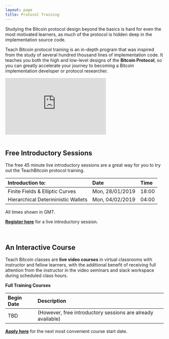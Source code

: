 ```yaml
---
layout: page
title: Protocol Training
---
```

Studying the Bitcoin protocol design beyond the basics is hard for even the most motivated learners, as much of the protocol is hidden deep in the implementation source code.

Teach Bitcoin protocol training is an in-depth program that was inspired from the study of several hundred thousand lines of implementation code. It  teaches you both the high and low-level designs of the **Bitcoin Protocol**, so you can greatly accelerate your journey to becoming a Bitcoin implementation developer or protocol researcher.

<div class="videoWrapper">
<iframe width="320" height="180" src="https://www.youtube.com/embed/tqPoMTNENFw" frameborder="0" allow="accelerometer; autoplay; encrypted-media; gyroscope; picture-in-picture" allowfullscreen></iframe>
</div>

<br>

## Free Introductory Sessions
The free 45 minute live introductory sessions are a great way for you to try out the TeachBitcoin protocol training.

| Introduction to: | Date | Time |
|:-|:-|:-|
| Finite Fields & Elliptic Curves | Mon, 28/01/2019 | 18:00 |
| Hierarchical Deterministic Wallets | Mon, 04/02/2019 | 04:00 |

All times shown in GMT.

[**Register here**](https://airtable.com/shrr5HqclCA8x9zCz) for a live introductory session.


<br>

## An Interactive Course
Teach Bitcoin classes are **live video courses** in virtual classrooms with instructor and fellow learners, with the additional benefit of receiving full attention from the instructor in the video seminars and slack workspace during scheduled class hours.


**Full Training Courses**

| Begin Date | Description |
|:-|:-|
| TBD | (However, free introductory sessions are already available) |

[**Apply here**]() for the next most convenient course start date.
